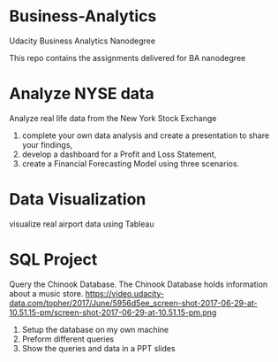 # Business-Analytics
Udacity Business Analytics Nanodegree 


This repo contains the assignments delivered for BA nanodegree
# Analyze NYSE data
Analyze real life data from the New York Stock Exchange
1) complete your own data analysis and create a presentation to share your findings, 
2) develop a dashboard for a Profit and Loss Statement, 
3) create a Financial Forecasting Model using three scenarios. 

# Data Visualization
visualize real airport data using Tableau

# SQL Project
Query the Chinook Database. The Chinook Database holds information about a music store. 
https://video.udacity-data.com/topher/2017/June/5956d5ee_screen-shot-2017-06-29-at-10.51.15-pm/screen-shot-2017-06-29-at-10.51.15-pm.png 

1) Setup the database on my own machine
2) Preform different queries
3) Show the queries and data in a PPT slides 
